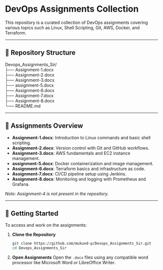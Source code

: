 # DevOps Assignments Collection

This repository is a curated collection of DevOps assignments covering various topics such as Linux, Shell Scripting, Git, AWS, Docker, and Terraform.

---

## 📁 Repository Structure

Devops_Assignments_Sir/ <br>
├── Assignment-1.docx <br>
├── Assignment-2.docx <br>
├── Assignment-3.docx <br>
├── assignment-5.docx <br>
├── Assignment-6.docx <br>
├── Assignment-7.docx <br>
├── Assignment-8.docx <br>
└── README.md

---

## 📝 Assignments Overview

- **Assignment-1.docx**: Introduction to Linux commands and basic shell scripting.
- **Assignment-2.docx**: Version control with Git and GitHub workflows.
- **Assignment-3.docx**: AWS fundamentals and EC2 instance management.
- **assignment-5.docx**: Docker containerization and image management.
- **Assignment-6.docx**: Terraform basics and infrastructure as code.
- **Assignment-7.docx**: CI/CD pipeline setup using Jenkins.
- **Assignment-8.docx**: Monitoring and logging with Prometheus and Grafana.

*Note: Assignment-4 is not present in the repository.*

---

## 🚀 Getting Started

To access and work on the assignments:

1. **Clone the Repository**

   ```bash
   git clone https://github.com/mukund-p/Devops_Assignments_Sir.git
   cd Devops_Assignments_Sir

2. **Open Assignments**
Open the `.docx` files using any compatible word processor like Microsoft Word or LibreOffice Writer.
